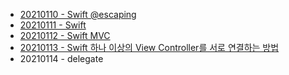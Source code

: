 - [20210110 - Swift @escaping](./Learned/20210110.md)
- [20210111 - Swift](./Learned/20210111.md)
- [20210112 - Swift MVC](./Learned/20210112.md)
- [20210113 - Swift 하나 이상의 View Controller를 서로 연결하는 방법](./Learned/20210113.md)
- 20210114 - delegate